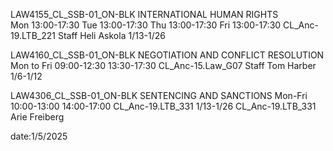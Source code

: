 LAW4155_CL_SSB-01_ON-BLK	INTERNATIONAL HUMAN RIGHTS  
Mon 13:00-17:30
Tue 13:00-17:30
Thu 13:00-17:30
Fri 13:00-17:30
CL_Anc-19.LTB_221
Staff Heli Askola
1/13-1/26

LAW4160_CL_SSB-01_ON-BLK                NEGOTIATION AND CONFLICT RESOLUTION
Mon to Fri 09:00-12:30 13:30-17:30
CL_Anc-15.Law_G07
Staff	Tom Harber
1/6-1/12


LAW4306_CL_SSB-01_ON-BLK
SENTENCING AND SANCTIONS
Mon-Fri 10:00-13:00
14:00-17:00
CL_Anc-19.LTB_331
1/13-1/26
CL_Anc-19.LTB_331
Arie Freiberg

date:1/5/2025